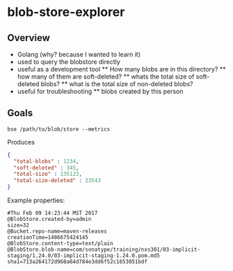 # blob-store-explorer

## Overview

* Golang (why? because I wanted to learn it)
* used to query the blobstore directly
* useful as a development tool
** How many blobs are in this directory?
** how many of them are soft-deleted?
** whats the total size of soft-deleted blobs?
** what is the total size of non-deleted blobs?
* useful for troubleshooting
** blobs created by this person

## Goals

```
bse /path/to/blob/store --metrics
```

Produces

```json
{
  "total-blobs" : 1234,
  "soft-deleted" : 345,
  "total-size" : 135123,
  "total-size-deleted" : 23543
}
```

Example properties:
```
#Thu Feb 09 14:23:44 MST 2017
@BlobStore.created-by=admin
size=32
@Bucket.repo-name=maven-releases
creationTime=1486675424145
@BlobStore.content-type=text/plain
@BlobStore.blob-name=com/sonatype/training/nxs301/03-implicit-staging/1.24.0/03-implicit-staging-1.24.0.pom.md5
sha1=713a264172d968a64d784e3dd6f52c1653051bdf
```

